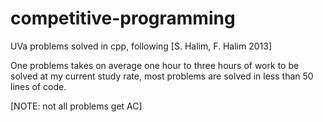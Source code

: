 # competitive-programming

UVa problems solved in cpp, following [S. Halim, F. Halim 2013]

One problems takes on average one hour to three hours of work to be solved at my current study rate, most problems are solved in less than 50 lines of code.

[NOTE: not all problems get AC]
